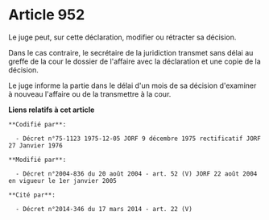 # Article 952

Le juge peut, sur cette déclaration, modifier ou rétracter sa décision. 

Dans le cas contraire, le secrétaire de la juridiction transmet sans délai au greffe de la cour le dossier de l'affaire avec
la déclaration et une copie de la décision. 

Le juge informe la partie dans le délai d'un mois de sa décision d'examiner à nouveau l'affaire ou de la transmettre à la
cour.

**Liens relatifs à cet article**

	**Codifié par**:

	  - Décret n°75-1123 1975-12-05 JORF 9 décembre 1975 rectificatif JORF 27 Janvier 1976

	**Modifié par**:

	  - Décret n°2004-836 du 20 août 2004 - art. 52 (V) JORF 22 août 2004 en vigueur le 1er janvier 2005

	**Cité par**:

	  - Décret n°2014-346 du 17 mars 2014 - art. 22 (V)
